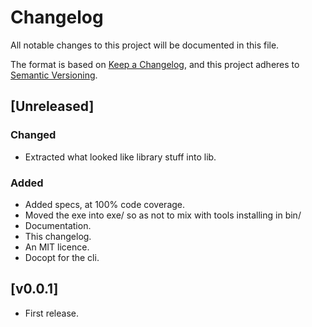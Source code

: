 # Changelog
All notable changes to this project will be documented in this file.

The format is based on [Keep a Changelog](https://keepachangelog.com/en/1.0.0/),
and this project adheres to [Semantic Versioning](https://semver.org/spec/v2.0.0.html).

## [Unreleased]

### Changed

- Extracted what looked like library stuff into lib.

### Added

- Added specs, at 100% code coverage.
- Moved the exe into exe/ so as not to mix with tools installing in bin/
- Documentation.
- This changelog.
- An MIT licence.
- Docopt for the cli.

## [v0.0.1]

- First release.